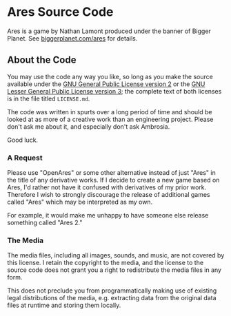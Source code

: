 # Ares Source Code

Ares is a game by Nathan Lamont produced under the banner of Bigger Planet. See [biggerplanet.com/ares](https://biggerplanet.com/ares) for details.

## About the Code

You may use the code any way you like, so long as you make the source available under the  [GNU General Public License version 2](http://www.gnu.org/licenses/gpl-2.0.html) or the [GNU Lesser General Public
License version 3](http://www.gnu.org/licenses/lgpl.html); the complete text of both licenses is in the file titled `LICENSE.md`.

The code was written in spurts over a long period of time and should be looked at as more of a creative work than an engineering project. Please don't ask me about it, and especially don't ask Ambrosia.

Good luck.

### A Request

Please use "OpenAres" or some other alternative instead of just "Ares" in the title of any derivative works. If I decide to create a new game based on Ares, I'd rather not have it confused with derivatives of my prior work. Therefore I wish to strongly discourage the release of additional games called "Ares" which may be interpreted as my own.

For example, it would make me unhappy to have someone else release something called "Ares 2."

### The Media

The media files, including all images, sounds, and music, are not covered by this license. I retain the copyright to the media, and the license to the source code does not grant you a right to redistribute the media files in any form.

This does not preclude you from programmatically making use of existing legal distributions of the media, e.g. extracting data from the original data files at runtime and storing them locally.

